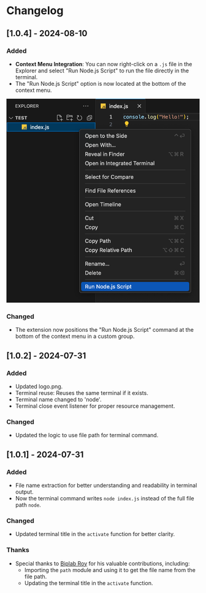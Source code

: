 # Changelog

## [1.0.4] - 2024-08-10
### Added
- **Context Menu Integration**: You can now right-click on a `.js` file in the Explorer and select "Run Node.js Script" to run the file directly in the terminal.
- The "Run Node.js Script" option is now located at the bottom of the context menu.

![Context Menu with Run Node.js Script](images/context-menu.png)

### Changed
- The extension now positions the "Run Node.js Script" command at the bottom of the context menu in a custom group.

## [1.0.2] - 2024-07-31
### Added
- Updated logo.png.
- Terminal reuse: Reuses the same terminal if it exists.
- Terminal name changed to 'node'.
- Terminal close event listener for proper resource management.

### Changed
- Updated the logic to use file path for terminal command.

## [1.0.1] - 2024-07-31
### Added
- File name extraction for better understanding and readability in terminal output.
- Now the terminal command writes `node index.js` instead of the full file path `node`.

### Changed
- Updated terminal title in the `activate` function for better clarity.

### Thanks
- Special thanks to [Biplab Roy](https://github.com/biplabroy-1) for his valuable contributions, including:
  - Importing the `path` module and using it to get the file name from the file path.
  - Updating the terminal title in the `activate` function.
